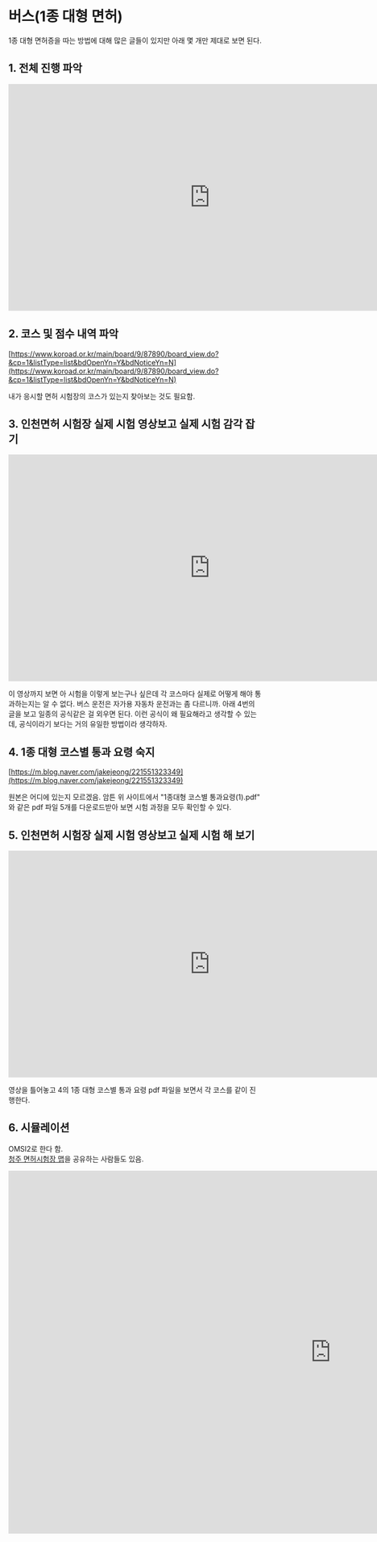 # 버스(1종 대형 면허)

1종 대형 면허증을 따는 방법에 대해 많은 글들이 있지만 아래 몇 개만 제대로 보면 된다.

## 1. 전체 진행 파악
<iframe width="800" height="450" src="https://www.youtube.com/embed/rLWJMhwvsB0?si=Oj1ZivaayG0EkaAo" title="YouTube video player" frameborder="0" allow="accelerometer; autoplay; clipboard-write; encrypted-media; gyroscope; picture-in-picture; web-share" referrerpolicy="strict-origin-when-cross-origin" allowfullscreen></iframe>


## 2. 코스 및 점수 내역 파악
[https://www.koroad.or.kr/main/board/9/87890/board_view.do?&cp=1&listType=list&bdOpenYn=Y&bdNoticeYn=N](https://www.koroad.or.kr/main/board/9/87890/board_view.do?&cp=1&listType=list&bdOpenYn=Y&bdNoticeYn=N)

내가 응시할 면허 시험장의 코스가 있는지 찾아보는 것도 필요함.


## 3. 인천면허 시험장 실제 시험 영상보고 실제 시험 감각 잡기
<iframe width="800" height="450" src="https://www.youtube.com/embed/IFZnz9Frcgo?si=32eWNNStpQE8efcO" title="YouTube video player" frameborder="0" allow="accelerometer; autoplay; clipboard-write; encrypted-media; gyroscope; picture-in-picture; web-share" referrerpolicy="strict-origin-when-cross-origin" allowfullscreen></iframe>

이 영상까지 보면 아 시험을 이렇게 보는구나 싶은데 각 코스마다 실제로 어떻게 해야 통과하는지는 알 수 없다. 버스 운전은 자가용 자동차 운전과는 좀 다르니까. 아래 4번의 글을 보고 일종의 공식같은 걸 외우면 된다. 이런 공식이 왜 필요해라고 생각할 수 있는데, 공식이라기 보다는 거의 유일한 방법이라 생각하자.

## 4. 1종 대형 코스별 통과 요령 숙지
[https://m.blog.naver.com/jakejeong/221551323349](https://m.blog.naver.com/jakejeong/221551323349)

원본은 어디에 있는지 모르겠음. 암튼 위 사이트에서 "1종대형 코스별 통과요령(1).pdf" 와 같은 pdf 파일 5개를 다운로드받아 보면 시험 과정을 모두 확인할 수 있다. 


## 5. 인천면허 시험장 실제 시험 영상보고 실제 시험 해 보기
<iframe width="800" height="450" src="https://www.youtube.com/embed/IFZnz9Frcgo?si=32eWNNStpQE8efcO" title="YouTube video player" frameborder="0" allow="accelerometer; autoplay; clipboard-write; encrypted-media; gyroscope; picture-in-picture; web-share" referrerpolicy="strict-origin-when-cross-origin" allowfullscreen></iframe>

영상을 틀어놓고 4의 1종 대형 코스별 통과 요령 pdf 파일을 보면서 각 코스를 같이 진행한다.

## 6. 시뮬레이션
OMSI2로 한다 함.  
[청주 면허시험장 맵](https://gall.dcinside.com/mini/board/view/?id=omsi2&no=6375&s_type=search_subject_memo&s_keyword=%EB%A9%B4%ED%97%88&page=1)을 공유하는 사람들도 있음.  

<iframe width="1280" height="720" src="https://www.youtube.com/embed/6sSiaVxCLSk" title="[1종대형] 01 굴절 수정 - 학원 안 가고 합격하기 - 3D 입체시각" frameborder="0" allow="accelerometer; autoplay; clipboard-write; encrypted-media; gyroscope; picture-in-picture; web-share" referrerpolicy="strict-origin-when-cross-origin" allowfullscreen></iframe>